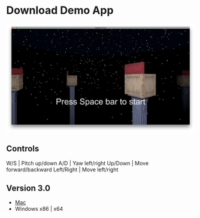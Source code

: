 # Download Demo App

![](/images/NaviSearch_Screenshot01.png)

## Controls
W/S | Pitch up/down
A/D | Yaw left/right
Up/Down | Move forward/backward
Left/Right | Move left/right

## Version 3.0
- [Mac](https://vault.sfu.ca/index.php/s/TFv6yULEOl9ILtp)
- Windows x86 | x64
